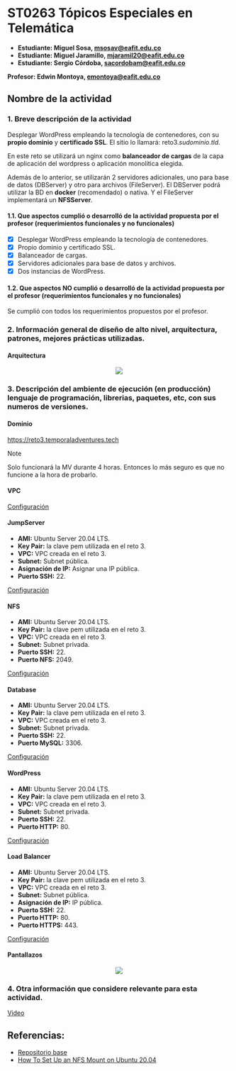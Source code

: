 # ST0263 Tópicos Especiales en Telemática

- **Estudiante: Miguel Sosa, msosav@eafit.edu.co**
- **Estudiante: Miguel Jaramillo, mjaramil20@eafit.edu.co**
- **Estudiante: Sergio Córdoba, sacordobam@eafit.edu.co**

**Profesor: Edwin Montoya, emontoya@eafit.edu.co**

## Nombre de la actividad

### 1. Breve descripción de la actividad

Desplegar WordPress empleando la tecnología de contenedores, con su **propio dominio** y **certificado SSL**. El sitio lo llamará: reto3._sudominio.tld_.

En este reto se utilizará un nginx como **balanceador de cargas** de la capa de aplicación del wordpress o aplicación monolítica elegida.

Además de lo anterior, se utilizarán 2 servidores adicionales, uno para base de datos (DBServer) y otro para archivos (FileServer). El DBServer podrá utilizar la BD en **docker** (recomendado) o nativa. Y el FileServer implementará un **NFSServer**.

#### 1.1. Que aspectos cumplió o desarrolló de la actividad propuesta por el profesor (requerimientos funcionales y no funcionales)

- [x] Desplegar WordPress empleando la tecnología de contenedores.
- [x] Propio dominio y certificado SSL.
- [x] Balanceador de cargas.
- [x] Servidores adicionales para base de datos y archivos.
- [x] Dos instancias de WordPress.

#### 1.2. Que aspectos NO cumplió o desarrolló de la actividad propuesta por el profesor (requerimientos funcionales y no funcionales)

Se cumplió con todos los requerimientos propuestos por el profesor.

### 2. Información general de diseño de alto nivel, arquitectura, patrones, mejores prácticas utilizadas.

#### Arquitectura

<div align="center">
<img src="https://github.com/msosav/msosav-st0263/assets/85181687/3e5194f6-8385-4c67-8fca-c739c2781efb" />
</div>

### 3. Descripción del ambiente de ejecución (en producción) lenguaje de programación, librerias, paquetes, etc, con sus numeros de versiones.

#### Dominio

https://reto3.temporaladventures.tech

> [!NOTE]
> Solo funcionará la MV durante 4 horas. Entonces lo más seguro es que no funcione a la hora de probarlo.

#### VPC

[Configuración](https://github.com/msosav/msosav-st0263/blob/main/Retos/Reto3/VPC/README.md)

#### JumpServer

- **AMI:** Ubuntu Server 20.04 LTS.
- **Key Pair:** la clave pem utilizada en el reto 3.
- **VPC:** VPC creada en el reto 3.
- **Subnet:** Subnet pública.
- **Asignación de IP:** Asignar una IP pública.
- **Puerto SSH:** 22.

[Configuración](https://github.com/msosav/msosav-st0263/blob/main/Retos/Reto3/JumpServer/README.md)

#### NFS

- **AMI:** Ubuntu Server 20.04 LTS.
- **Key Pair:** la clave pem utilizada en el reto 3.
- **VPC:** VPC creada en el reto 3.
- **Subnet:** Subnet privada.
- **Puerto SSH:** 22.
- **Puerto NFS:** 2049.

[Configuración](https://github.com/msosav/msosav-st0263/blob/main/Retos/Reto3/NFS/README.md)

#### Database

- **AMI:** Ubuntu Server 20.04 LTS.
- **Key Pair:** la clave pem utilizada en el reto 3.
- **VPC:** VPC creada en el reto 3.
- **Subnet:** Subnet privada.
- **Puerto SSH:** 22.
- **Puerto MySQL:** 3306.

[Configuración](https://github.com/msosav/msosav-st0263/tree/main/Retos/Reto3/Database)

#### WordPress

- **AMI:** Ubuntu Server 20.04 LTS.
- **Key Pair:** la clave pem utilizada en el reto 3.
- **VPC:** VPC creada en el reto 3.
- **Subnet:** Subnet privada.
- **Puerto SSH:** 22.
- **Puerto HTTP:** 80.

[Configuración](https://github.com/msosav/msosav-st0263/tree/main/Retos/Reto3/Wordpress)

#### Load Balancer

- **AMI:** Ubuntu Server 20.04 LTS.
- **Key Pair:** la clave pem utilizada en el reto 3.
- **VPC:** VPC creada en el reto 3.
- **Subnet:** Subnet pública.
- **Asignación de IP:** IP pública.
- **Puerto SSH:** 22.
- **Puerto HTTP:** 80.
- **Puerto HTTPS:** 443.

[Configuración](https://github.com/msosav/msosav-st0263/tree/main/Retos/Reto3/Load%20Balancer)

#### Pantallazos

<div align="center">
<img src="https://github.com/msosav/msosav-st0263/assets/85181687/4b9794f9-9e6e-418f-b68c-8748a5e5937a" />
</div>

### 4. Otra información que considere relevante para esta actividad.

[Video](https://www.canva.com/design/DAGC9xpcibg/8QG_vGbZG20_T5B-Sz5j3g/edit?utm_content=DAGC9xpcibg&utm_campaign=designshare&utm_medium=link2&utm_source=sharebutton)

## Referencias:

- [Repositorio base](https://github.com/st0263eafit/st0263-241)
- [How To Set Up an NFS Mount on Ubuntu 20.04](https://www.digitalocean.com/community/tutorials/how-to-set-up-an-nfs-mount-on-ubuntu-20-04)
